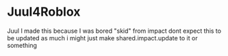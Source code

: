 # Juul4Roblox
Juul I made this because I was bored "skid" from impact 
dont expect this to be updated as much i might just make shared.impact.update to it or something
